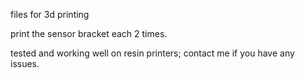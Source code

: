 files for 3d printing
 
print the sensor bracket each 2 times.

tested and working well on resin printers; contact me if you have any issues. 



